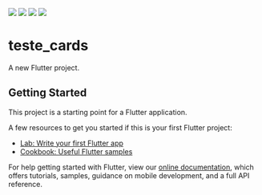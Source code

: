 ![](https://github.com/sudorafa/teste_cards/blob/main/lib/tools/gifs/ezgif.com-gif-maker.gif)
![](https://github.com/sudorafa/teste_cards/blob/main/lib/tools/gifs/ezgif.com-gif-maker.gif)
![](https://github.com/sudorafa/teste_cards/blob/main/lib/tools/gifs/ezgif.com-gif-maker.gif)
![](https://github.com/sudorafa/teste_cards/blob/main/lib/tools/gifs/ezgif.com-gif-maker.gif)

# teste_cards

A new Flutter project.

## Getting Started

This project is a starting point for a Flutter application.

A few resources to get you started if this is your first Flutter project:

- [Lab: Write your first Flutter app](https://flutter.dev/docs/get-started/codelab)
- [Cookbook: Useful Flutter samples](https://flutter.dev/docs/cookbook)

For help getting started with Flutter, view our
[online documentation](https://flutter.dev/docs), which offers tutorials,
samples, guidance on mobile development, and a full API reference.
